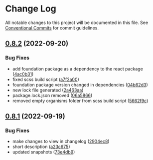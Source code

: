 # Change Log

All notable changes to this project will be documented in this file.
See [Conventional Commits](https://conventionalcommits.org) for commit guidelines.

## [0.8.2](https://github.com/nikita-reva/design_system-exercise/compare/v0.8.1...v0.8.2) (2022-09-20)


### Bug Fixes

* add foundation package as a dependency to the react package ([4ac0b31](https://github.com/nikita-reva/design_system-exercise/commit/4ac0b312436dc12ac3bce210dd989076662e47c2))
* fixed scss build script ([a7f2a00](https://github.com/nikita-reva/design_system-exercise/commit/a7f2a00ba243268eb4041065cecfcebfa32f8b22))
* foundation package version changed in dependencies ([04b62d3](https://github.com/nikita-reva/design_system-exercise/commit/04b62d3faf6f5aeebf601402d48ecb5e34a2d87b))
* new lock file generated ([2a463aa](https://github.com/nikita-reva/design_system-exercise/commit/2a463aa98c420590e4b6c68f4e8a65fba69335e4))
* package.lock.json removed ([06a5866](https://github.com/nikita-reva/design_system-exercise/commit/06a5866209fc47aa3c2344ac26e7f72245169ba3))
* removed empty organisms folder from scss build script ([5662f9c](https://github.com/nikita-reva/design_system-exercise/commit/5662f9c1a20f6ebba4f6b744558db530458b3909))





## [0.8.1](https://github.com/nikita-reva/design_system-exercise/compare/v0.8.0...v0.8.1) (2022-09-19)


### Bug Fixes

* make changes to view in changelog ([2904ec8](https://github.com/nikita-reva/design_system-exercise/commit/2904ec88fa814e3ec7507fe6568498ea8ce58173))
* short description ([a23c675](https://github.com/nikita-reva/design_system-exercise/commit/a23c6757bdbba381c27693950e397e3d3c6cf964))
* updated snapshots ([73e4db9](https://github.com/nikita-reva/design_system-exercise/commit/73e4db9a31a36ffc53a6e6272c5a33dfbc3c533c))
